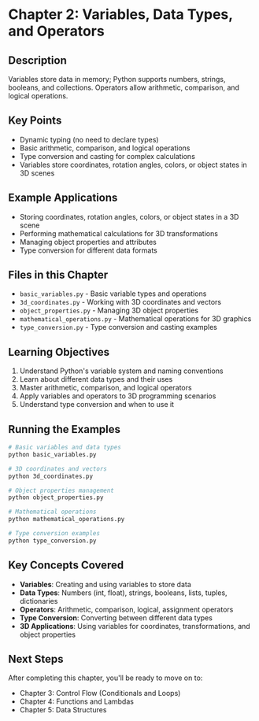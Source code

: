 # Chapter 2: Variables, Data Types, and Operators

## Description
Variables store data in memory; Python supports numbers, strings, booleans, and collections. Operators allow arithmetic, comparison, and logical operations.

## Key Points
- Dynamic typing (no need to declare types)
- Basic arithmetic, comparison, and logical operations
- Type conversion and casting for complex calculations
- Variables store coordinates, rotation angles, colors, or object states in 3D scenes

## Example Applications
- Storing coordinates, rotation angles, colors, or object states in a 3D scene
- Performing mathematical calculations for 3D transformations
- Managing object properties and attributes
- Type conversion for different data formats

## Files in this Chapter
- `basic_variables.py` - Basic variable types and operations
- `3d_coordinates.py` - Working with 3D coordinates and vectors
- `object_properties.py` - Managing 3D object properties
- `mathematical_operations.py` - Mathematical operations for 3D graphics
- `type_conversion.py` - Type conversion and casting examples

## Learning Objectives
1. Understand Python's variable system and naming conventions
2. Learn about different data types and their uses
3. Master arithmetic, comparison, and logical operators
4. Apply variables and operators to 3D programming scenarios
5. Understand type conversion and when to use it

## Running the Examples
```bash
# Basic variables and data types
python basic_variables.py

# 3D coordinates and vectors
python 3d_coordinates.py

# Object properties management
python object_properties.py

# Mathematical operations
python mathematical_operations.py

# Type conversion examples
python type_conversion.py
```

## Key Concepts Covered
- **Variables**: Creating and using variables to store data
- **Data Types**: Numbers (int, float), strings, booleans, lists, tuples, dictionaries
- **Operators**: Arithmetic, comparison, logical, assignment operators
- **Type Conversion**: Converting between different data types
- **3D Applications**: Using variables for coordinates, transformations, and object properties

## Next Steps
After completing this chapter, you'll be ready to move on to:
- Chapter 3: Control Flow (Conditionals and Loops)
- Chapter 4: Functions and Lambdas
- Chapter 5: Data Structures
